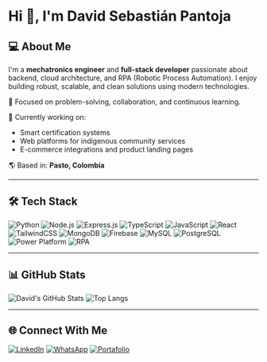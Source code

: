 # Hi 👋, I'm David Sebastián Pantoja

## 💻 About Me

I'm a **mechatronics engineer** and **full-stack developer** passionate about backend, cloud architecture, and RPA (Robotic Process Automation). I enjoy building robust, scalable, and clean solutions using modern technologies.

🚀 Focused on problem-solving, collaboration, and continuous learning.

🔭 Currently working on:  
- Smart certification systems  
- Web platforms for indigenous community services  
- E-commerce integrations and product landing pages

🌎 Based in: **Pasto, Colombia**

---

## 🛠️ Tech Stack

![Python](https://img.shields.io/badge/-Python-3776AB?style=flat&logo=python&logoColor=white)
![Node.js](https://img.shields.io/badge/-Node.js-339933?style=flat&logo=node.js&logoColor=white)
![Express.js](https://img.shields.io/badge/-Express.js-000000?style=flat&logo=express&logoColor=white)
![TypeScript](https://img.shields.io/badge/-TypeScript-3178C6?style=flat&logo=typescript&logoColor=white)
![JavaScript](https://img.shields.io/badge/-JavaScript-F7DF1E?style=flat&logo=javascript&logoColor=black)
![React](https://img.shields.io/badge/-React-61DAFB?style=flat&logo=react&logoColor=white)
![TailwindCSS](https://img.shields.io/badge/-TailwindCSS-38B2AC?style=flat&logo=tailwind-css&logoColor=white)
![MongoDB](https://img.shields.io/badge/-MongoDB-47A248?style=flat&logo=mongodb&logoColor=white)
![Firebase](https://img.shields.io/badge/-Firebase-FFCA28?style=flat&logo=firebase&logoColor=white)
![MySQL](https://img.shields.io/badge/-MySQL-4479A1?style=flat&logo=mysql&logoColor=white)
![PostgreSQL](https://img.shields.io/badge/-PostgreSQL-336791?style=flat&logo=postgresql&logoColor=white)
![Power Platform](https://img.shields.io/badge/-Power%20Platform-742774?style=flat&logo=powerapps&logoColor=white)
![RPA](https://img.shields.io/badge/-RPA-0066CC?style=flat&logo=automation&logoColor=white)

---

## 📊 GitHub Stats

![David's GitHub Stats](https://github-readme-stats.vercel.app/api?username=foxkat-indus&show_icons=true&theme=github_dark)
![Top Langs](https://github-readme-stats.vercel.app/api/top-langs/?username=foxkat-indus&layout=compact&theme=github_dark)

---

## 🌐 Connect With Me

[![LinkedIn](https://img.shields.io/badge/-LinkedIn-0077B5?style=flat&logo=linkedin&logoColor=white)](https://https://www.linkedin.com/in/david-sebastian-pantoja-chaves-ba7511231/)
[![WhatsApp](https://img.shields.io/badge/-WhatsApp-25D366?style=flat&logo=whatsapp&logoColor=white)](https://wa.me/c/573113017303)
[![Portafolio](https://img.shields.io/badge/-Portafolio-000?style=flat&logo=vercel&logoColor=white)](https://foxkat-indus.vercel.app/)

